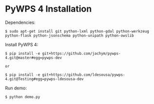 PyWPS 4 Installation
========================

Dependencies:

	$ sudo apt-get install git python-lxml python-gdal python-werkzeug python-flask python-jsonschema python-unipath python-owslib


Install PyWPS 4:

	$ pip install -e git+https://github.com/jachym/pywps-4.git@master#egg=pywps-dev

	or

	$ pip install -e git+https://github.com/ldesousa/pywps-4.git@Testing#egg=pywps-ldesousa-dev


Run demo:

	$ python demo.py